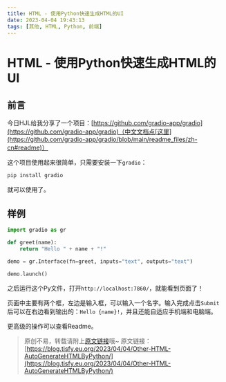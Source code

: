 ```yaml
---
title: HTML - 使用Python快速生成HTML的UI
date: 2023-04-04 19:43:13
tags: [其他, HTML, Python, 前端]
---
```


# HTML - 使用Python快速生成HTML的UI

## 前言

今日HJL给我分享了一个项目：[https://github.com/gradio-app/gradio](https://github.com/gradio-app/gradio)（中文文档点[这里](https://github.com/gradio-app/gradio/blob/main/readme_files/zh-cn#readme)）

这个项目使用起来很简单，只需要安装一下```gradio```：

```bash
pip install gradio
```

就可以使用了。

## 样例

```python
import gradio as gr

def greet(name):
    return "Hello " + name + "!"

demo = gr.Interface(fn=greet, inputs="text", outputs="text")
    
demo.launch()
```

之后运行这个Py文件，打开```http://localhost:7860/```，就能看到页面了！

页面中主要有两个框，左边是输入框，可以输入一个名字。输入完成点击```Submit```后可以在右边看到输出的：```Hello {name}!```，并且还能自适应手机端和电脑端。

更高级的操作可以查看Readme。

> 原创不易，转载请附上[原文链接](https://blog.tisfy.eu.org/2023/04/04/Other-HTML-AutoGenerateHTMLByPython/)哦~
> 原文链接：[https://blog.tisfy.eu.org/2023/04/04/Other-HTML-AutoGenerateHTMLByPython/](https://blog.tisfy.eu.org/2023/04/04/Other-HTML-AutoGenerateHTMLByPython/)